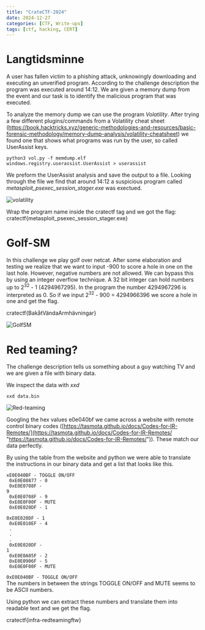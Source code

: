 ```yaml
---
title: "CrateCTF-2024"
date: 2024-12-27
categories: [CTF, Write-ups]
tags: [ctf, hacking, CERT]
---
```


# Langtidsminne

A user has fallen victim to a phishing attack, unknowingly downloading and executing an unverified program. According to the challenge description the program was executed around 14:12. We are given a memory dump from the event and our task is to identify the malicious program that was executed.

To analyze the memory dump we can use the program *Volatility*. After trying a few different plugins/commands from a Volatility cheat sheet (https://book.hacktricks.xyz/generic-methodologies-and-resources/basic-forensic-methodology/memory-dump-analysis/volatility-cheatsheet) we found one that shows what programs was run by the user, so called UserAssist keys.

<code>python3 vol.py -f memdump.elf windows.registry.userassist.UserAssist > userassist</code>

We preform the UserAssist analysis and save the output to a file. Looking through the file we find that around 14:12 a suspicious program called *metasploit_psexec_session_stager.exe* was exectued.

![volatility](../assets/img/crate-ctf2024/volatility_userassist.jpg)

Wrap the program name inside the cratectf tag and we got the flag: cratectf{metasploit_psexec_session_stager.exe}

# Golf-SM

In this challenge we play golf over netcat. After some elaboration and testing we realize that we want to input -900 to score a hole in one on the last hole. However, negative numbers are not allowed. We can bypass this by using an integer overflow technique. A 32 bit integer can hold numbers up to 2<sup>32</sup> - 1 (4294967295). In the program the number 4294967296 is interpreted as 0. So if we input 2<sup>32</sup> - 900 = 4294966396 we score a hole in one and get the flag.

cratectf{BakåtVändaArmhävningar}

![GolfSM](../assets/img/crate-ctf2024/golf-sm.png)

# Red teaming?

The challenge description tells us something about a guy watching TV and we are given a file with binary data.

We inspect the data with *xxd*

<code>xxd data.bin</code>

![Red-teaming](../assets/img/crate-ctf2024/red_teaming.jpg)

Googling the hex values e0e040bf we came across a website with remote control binary codes ([https://tasmota.github.io/docs/Codes-for-IR-Remotes/](https://tasmota.github.io/docs/Codes-for-IR-Remotes/ "https://tasmota.github.io/docs/Codes-for-IR-Remotes/")). These match our data perfectly. 

By using the table from the website and python we were able to translate the instructions in our binary data and get a list that looks like this.

<code>xE0E040BF - TOGGLE ON/OFF <br>
0xE0E08877 - 0<br>
0xE0E0708F - 9<br>
0xE0E0708F - 9<br>
0xE0E0F00F - MUTE<br>
0xE0E020DF - 1<br>
0xE0E020DF - 1<br>
0xE0E010EF - 4<br>
.<br>
.<br>
.<br>
0xE0E020DF - 1<br>
0xE0E0A05F - 2<br>
0xE0E0906F - 5<br>
0xE0E0F00F - MUTE<br>
0xE0E040BF - TOGGLE ON/OFF<br></code>
The numbers in between the strings TOGGLE ON/OFF and MUTE seems to be ASCII numbers.

Using python we can extract these numbers and translate them into readable text and we get the flag.

cratectf{infra-redteamingftw}










